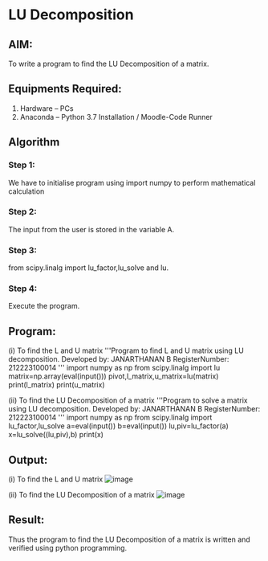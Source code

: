 # LU Decomposition 

## AIM:
To write a program to find the LU Decomposition of a matrix.

## Equipments Required:
1. Hardware – PCs
2. Anaconda – Python 3.7 Installation / Moodle-Code Runner

## Algorithm
### Step 1:
We have to initialise program using import numpy to perform mathematical calculation

### Step 2:
The input from the user is stored in the variable A.

### Step 3:
from scipy.linalg import lu_factor,lu_solve and lu.

### Step 4:
Execute the program.

## Program:
(i) To find the L and U matrix
'''Program to find L and U matrix using LU decomposition.
Developed by: JANARTHANAN B
RegisterNumber: 212223100014
'''
     import numpy as np
     from scipy.linalg import lu
     matrix=np.array(eval(input()))
     pivot,l_matrix,u_matrix=lu(matrix)
     print(l_matrix)
     print(u_matrix)
     
(ii) To find the LU Decomposition of a matrix
'''Program to solve a matrix using LU decomposition.
Developed by: JANARTHANAN B
RegisterNumber: 212223100014
'''
     import numpy as np
     from scipy.linalg import lu_factor,lu_solve
     a=eval(input())
     b=eval(input())
     lu,piv=lu_factor(a)
     x=lu_solve((lu,piv),b)
     print(x)


## Output:
(i) To find the L and U matrix
![image](https://github.com/jokerjana/LU-Decomposition/assets/147173630/60f43260-5fdb-45e2-b6cc-4d1e7ef8c713)

(ii) To find the LU Decomposition of a matrix
![image](https://github.com/jokerjana/LU-Decomposition/assets/147173630/342e964f-7723-48e0-a875-5f65fbc7c116)


## Result:
Thus the program to find the LU Decomposition of a matrix is written and verified using python programming.

